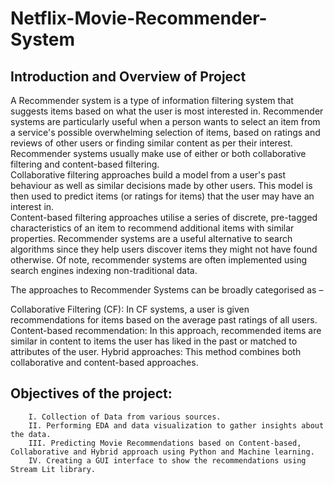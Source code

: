# Netflix-Movie-Recommender-System                                                           
## Introduction and Overview of Project                                                                                                                 
A Recommender system is a type of information filtering system that suggests items based on what the user is most interested in. Recommender systems are particularly useful when a person wants to select an item from a service's possible overwhelming selection of items, based on ratings and reviews of other users or finding similar content as per their interest.                                                                  
Recommender systems usually make use of either or both collaborative filtering and content-based filtering.                                         
Collaborative filtering approaches build a model from a user's past behaviour as well as similar decisions made by other users. This model is then used to predict items (or ratings for items) that the user may have an interest in.                                          
Content-based filtering approaches utilise a series of discrete, pre-tagged characteristics of an item to recommend additional items with similar properties. Recommender systems are a useful alternative to search algorithms since they help users discover items they might not have found otherwise. Of note, recommender systems are often implemented using search engines indexing non-traditional data.                                               

The approaches to Recommender Systems can be broadly categorised as –                                                                                 

Collaborative Filtering (CF): In CF systems, a user is given recommendations for items based on the average past ratings of all users.                          
Content-based recommendation: In this approach, recommended items are similar in content to items the user has liked in the past or matched to attributes of the user.
Hybrid approaches: This method combines both collaborative and content-based approaches.                                               

## Objectives of the project:                                                   
        I. Collection of Data from various sources.                                
        II. Performing EDA and data visualization to gather insights about the data.                            
        III. Predicting Movie Recommendations based on Content-based, Collaborative and Hybrid approach using Python and Machine learning.                              
        IV. Creating a GUI interface to show the recommendations using Stream Lit library.                
